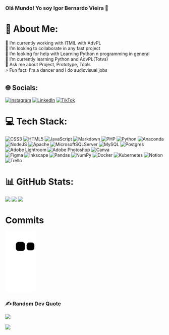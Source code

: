### Olá Mundo! Yo soy Igor Bernardo Vieira 👋


# 💫 About Me:
🔭 I’m currently working with ITMIL with AdvPL<br>👯 I’m looking to collaborate in any fast project<br>🤝 I’m looking for help with Learning Python n programming in general<br>🌱 I’m currently learning Python and AdvPL(Totvs)<br>💬 Ask me about Project, Prototype, Tools <br>⚡ Fun fact: I'm a dancer and i do audiovisual jobs


## 🌐 Socials:
[![Instagram](https://img.shields.io/badge/Instagram-%23E4405F.svg?logo=Instagram&logoColor=white)](/https://www.instagram.com/noc.017/) 
[![LinkedIn](https://img.shields.io/badge/LinkedIn-%230077B5.svg?logo=linkedin&logoColor=white)](https://www.linkedin.com/in/igor-bernardo-vieira/) 
[![TikTok](https://img.shields.io/badge/TikTok-%23000000.svg?logo=TikTok&logoColor=white)](https://www.tiktok.com/@017.noc)

# 💻 Tech Stack:
![CSS3](https://img.shields.io/badge/css3-%231572B6.svg?style=flat&logo=css3&logoColor=white) 
![HTML5](https://img.shields.io/badge/html5-%23E34F26.svg?style=flat&logo=html5&logoColor=white) 
![JavaScript](https://img.shields.io/badge/javascript-%23323330.svg?style=flat&logo=javascript&logoColor=%23F7DF1E) 
![Markdown](https://img.shields.io/badge/markdown-%23000000.svg?style=flat&logo=markdown&logoColor=white) 
![PHP](https://img.shields.io/badge/php-%23777BB4.svg?style=flat&logo=php&logoColor=white) 
![Python](https://img.shields.io/badge/python-3670A0?style=flat&logo=python&logoColor=ffdd54) 
![Anaconda](https://img.shields.io/badge/Anaconda-%2344A833.svg?style=flat&logo=anaconda&logoColor=white) 
![NodeJS](https://img.shields.io/badge/node.js-6DA55F?style=flat&logo=node.js&logoColor=white) 
![Apache](https://img.shields.io/badge/apache-%23D42029.svg?style=flat&logo=apache&logoColor=white) 
![MicrosoftSQLServer](https://img.shields.io/badge/Microsoft%20SQL%20Sever-CC2927?style=flat&logo=microsoft%20sql%20server&logoColor=white) 
![MySQL](https://img.shields.io/badge/mysql-%2300f.svg?style=flat&logo=mysql&logoColor=white) 
![Postgres](https://img.shields.io/badge/postgres-%23316192.svg?style=flat&logo=postgresql&logoColor=white) 
![Adobe Lightroom](https://img.shields.io/badge/Adobe%20Lightroom-31A8FF.svg?style=flat&logo=Adobe%20Lightroom&logoColor=white) 
![Adobe Photoshop](https://img.shields.io/badge/adobephotoshop-%2331A8FF.svg?style=flat&logo=adobephotoshop&logoColor=white) 
![Canva](https://img.shields.io/badge/Canva-%2300C4CC.svg?style=flat&logo=Canva&logoColor=white) 	
![Figma](https://img.shields.io/badge/figma-%23F24E1E.svg?style=flat&logo=figma&logoColor=white) 
![Inkscape](https://img.shields.io/badge/Inkscape-e0e0e0?style=flat&logo=inkscape&logoColor=080A13) 
![Pandas](https://img.shields.io/badge/pandas-%23150458.svg?style=flat&logo=pandas&logoColor=white) 
![NumPy](https://img.shields.io/badge/numpy-%23013243.svg?style=flat&logo=numpy&logoColor=white) 
![Docker](https://img.shields.io/badge/docker-%230db7ed.svg?style=flat&logo=docker&logoColor=white) 
![Kubernetes](https://img.shields.io/badge/kubernetes-%23326ce5.svg?style=flat&logo=kubernetes&logoColor=white) 
![Notion](https://img.shields.io/badge/Notion-%23000000.svg?style=flat&logo=notion&logoColor=white) 
![Trello](https://img.shields.io/badge/Trello-%23026AA7.svg?style=flat&logo=Trello&logoColor=white)

# 📊 GitHub Stats:
![](https://github-readme-stats.vercel.app/api?username=IgorBVieira&theme=vision-friendly-dark&hide_border=false&include_all_commits=false&count_private=true) ![](https://github-readme-streak-stats.herokuapp.com/?user=IgorBVieira&theme=vision-friendly-dark&hide_border=false)
![](https://github-readme-stats.vercel.app/api/top-langs/?username=IgorBVieira&theme=vision-friendly-dark&hide_border=false&include_all_commits=false&count_private=true&layout=compact)

# Commits
![Snake animation](https://github.com/IgorBVieira/IgorBVieira/blob/output/github-contribution-grid-snake.svg)

### ✍️ Random Dev Quote
![](https://quotes-github-readme.vercel.app/api?type=horizontal&theme=dark)



![](https://visitcount.itsvg.in/api?id=IgorBVieira&icon=5&color=2a)

<!-- Proudly created with GPRM ( https://gprm.itsvg.in ) -->









